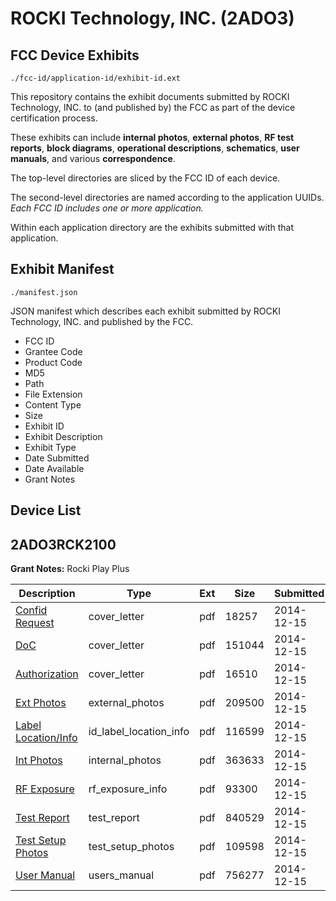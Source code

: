# ROCKI Technology, INC. (2ADO3)
## FCC Device Exhibits

```
./fcc-id/application-id/exhibit-id.ext
```

This repository contains the exhibit documents submitted by ROCKI Technology, INC. to (and published by) the FCC as part of the device certification process.

These exhibits can include **internal photos**, **external photos**, **RF test reports**, **block diagrams**, **operational descriptions**, **schematics**, **user manuals**, and various **correspondence**.

The top-level directories are sliced by the FCC ID of each device.

The second-level directories are named according to the application UUIDs. *Each FCC ID includes one or more application.*

Within each application directory are the exhibits submitted with that application. 

## Exhibit Manifest

```
./manifest.json
```

JSON manifest which describes each exhibit submitted by ROCKI Technology, INC. and published by the FCC.

- FCC ID
- Grantee Code
- Product Code
- MD5
- Path
- File Extension
- Content Type
- Size
- Exhibit ID
- Exhibit Description
- Exhibit Type
- Date Submitted
- Date Available
- Grant Notes

## Device List
## 2ADO3RCK2100
**Grant Notes:** Rocki Play Plus

| Description | Type | Ext | Size | Submitted | Available |
| ----------- | ---- | --- | ---- | --------- | --------- |
| [Confid Request](2ADO3RCK2100/7c215a5b2a2b61cd83398935cd8d65e5/2473008.pdf) | cover_letter | pdf | 18257 | 2014-12-15 | 2014-12-15 |
| [DoC](2ADO3RCK2100/7c215a5b2a2b61cd83398935cd8d65e5/2473009.pdf) | cover_letter | pdf | 151044 | 2014-12-15 | 2014-12-15 |
| [Authorization](2ADO3RCK2100/7c215a5b2a2b61cd83398935cd8d65e5/2473010.pdf) | cover_letter | pdf | 16510 | 2014-12-15 | 2014-12-15 |
| [Ext Photos](2ADO3RCK2100/7c215a5b2a2b61cd83398935cd8d65e5/2473011.pdf) | external_photos | pdf | 209500 | 2014-12-15 | 2014-12-15 |
| [Label Location/Info](2ADO3RCK2100/7c215a5b2a2b61cd83398935cd8d65e5/2473013.pdf) | id_label_location_info | pdf | 116599 | 2014-12-15 | 2014-12-15 |
| [Int Photos](2ADO3RCK2100/7c215a5b2a2b61cd83398935cd8d65e5/2473012.pdf) | internal_photos | pdf | 363633 | 2014-12-15 | 2014-12-15 |
| [RF Exposure](2ADO3RCK2100/7c215a5b2a2b61cd83398935cd8d65e5/2473017.pdf) | rf_exposure_info | pdf | 93300 | 2014-12-15 | 2014-12-15 |
| [Test Report](2ADO3RCK2100/7c215a5b2a2b61cd83398935cd8d65e5/2473016.pdf) | test_report | pdf | 840529 | 2014-12-15 | 2014-12-15 |
| [Test Setup Photos](2ADO3RCK2100/7c215a5b2a2b61cd83398935cd8d65e5/2473014.pdf) | test_setup_photos | pdf | 109598 | 2014-12-15 | 2014-12-15 |
| [User Manual](2ADO3RCK2100/7c215a5b2a2b61cd83398935cd8d65e5/2473015.pdf) | users_manual | pdf | 756277 | 2014-12-15 | 2014-12-15 |
